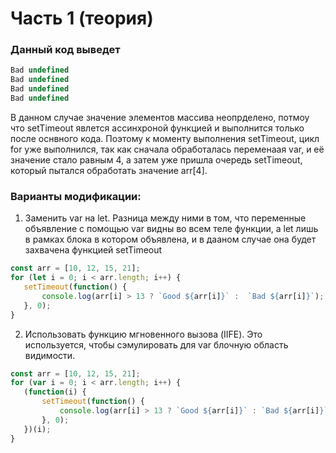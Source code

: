 # Часть 1 (теория)

### Данный код выведет 
```javascript
Bad undefined
Bad undefined
Bad undefined
Bad undefined
```
В данном случае значение элементов массива неопрделено, потмоу что setTimeout явлется ассинхроной функцией и выполнится только после оснвного кода.
Поэтому к моменту выполнения setTimeout, цикл for уже выполнился, так как сначала обработалась переменаая var, и её значение стало равным 4,
а затем уже пришла очередь setTimeout, который пытался обработать значение arr[4].


### Варианты модификации: 
1. Заменить var на let. Разница между ними в том, что переменные объявление с помощью var видны во всем теле функции, а let лишь в рамках блока в котором объявлена,
 и в дааном случае она будет захвачена функцией setTimeout

 ```javascript
const arr = [10, 12, 15, 21];
for (let i = 0; i < arr.length; i++) {
    setTimeout(function() {
        console.log(arr[i] > 13 ? `Good ${arr[i]}` :  `Bad ${arr[i]}`);
    }, 0);
}
```

2. Использовать функцию мгновенного вызова (IIFE). Это используется, чтобы сэмулировать для var блочную область видимости. 


 ```javascript
const arr = [10, 12, 15, 21];
for (var i = 0; i < arr.length; i++) {
    (function(i) {
        setTimeout(function() {
            console.log(arr[i] > 13 ? `Good ${arr[i]}` : `Bad ${arr[i]}`);
        }, 0);
    })(i);
}
```
